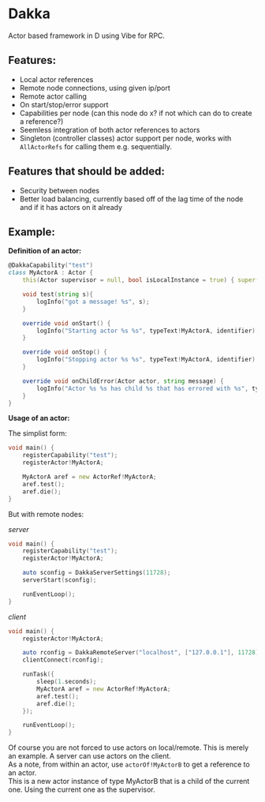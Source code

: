 ﻿Dakka
=====

Actor based framework in D using Vibe for RPC.

Features:
---------
* Local actor references
* Remote node connections, using given ip/port
* Remote actor calling
* On start/stop/error support
* Capabilities per node (can this node do x? if not which can do to create a reference?)
* Seemless integration of both actor references to actors
* Singleton (controller classes) actor support per node, works with
``
AllActorRefs
``
for calling them e.g. sequentially.

Features that should be added:
-----
* Security between nodes
* Better load balancing, currently based off of the lag time of the node and if it has actors on it already

Example:
--------

__Definition of an actor:__
```D
@DakkaCapability("test")
class MyActorA : Actor {
	this(Actor supervisor = null, bool isLocalInstance = true) { super(supervisor, isLocalInstance);}

	void test(string s){
		logInfo("got a message! %s", s);
	}

	override void onStart() {
		logInfo("Starting actor %s %s", typeText!MyActorA, identifier);
	}

	override void onStop() {
		logInfo("Stopping actor %s %s", typeText!MyActorA, identifier);
	}

	override void onChildError(Actor actor, string message) {
		logInfo("Actor %s %s has child %s that has errored with %s", typeText!MyActorA, identifier, actor.identifier, message);
	}
}
```

__Usage of an actor:__

The simplist form:
```D
void main() {
	registerCapability("test");
	registerActor!MyActorA;

	MyActorA aref = new ActorRef!MyActorA;
	aref.test();
	aref.die();
}
```

But with remote nodes:

_server_
```D
void main() {
	registerCapability("test");
	registerActor!MyActorA;

	auto sconfig = DakkaServerSettings(11728);
	serverStart(sconfig);

	runEventLoop();
}
```

_client_
```D
void main() {
	registerActor!MyActorA;

	auto rconfig = DakkaRemoteServer("localhost", ["127.0.0.1"], 11728);
	clientConnect(rconfig);

	runTask({
		sleep(1.seconds);
		MyActorA aref = new ActorRef!MyActorA;
		aref.test();
		aref.die();
	});

	runEventLoop();
}
```

Of course you are not forced to use actors on local/remote. This is merely an example. A server can use actors on the client.<br/>
As a note, from within an actor, use
``
actorOf!MyActorB
``
to get a reference to an actor.<br/>
This is a new actor instance of type MyActorB that is a child of the current one. Using the current one as the supervisor.